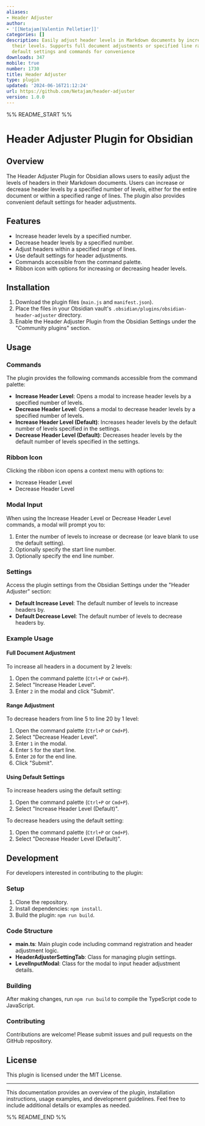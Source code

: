 ```yaml
---
aliases:
- Header Adjuster
author:
- '[[Netajam|Valentin Pelletier]]'
categories: []
description: Easily adjust header levels in Markdown documents by increasing or decreasing
  their levels. Supports full document adjustments or specified line ranges, with
  default settings and commands for convenience
downloads: 347
mobile: true
number: 1730
title: Header Adjuster
type: plugin
updated: '2024-06-16T21:12:24'
url: https://github.com/Netajam/header-adjuster
version: 1.0.0
---
```


%% README_START %%

# Header Adjuster Plugin for Obsidian

## Overview

The Header Adjuster Plugin for Obsidian allows users to easily adjust the levels of headers in their Markdown documents. Users can increase or decrease header levels by a specified number of levels, either for the entire document or within a specified range of lines. The plugin also provides convenient default settings for header adjustments.

## Features

- Increase header levels by a specified number.
- Decrease header levels by a specified number.
- Adjust headers within a specified range of lines.
- Use default settings for header adjustments.
- Commands accessible from the command palette.
- Ribbon icon with options for increasing or decreasing header levels.

## Installation

1. Download the plugin files (`main.js` and `manifest.json`).
2. Place the files in your Obsidian vault's `.obsidian/plugins/obsidian-header-adjuster` directory.
3. Enable the Header Adjuster Plugin from the Obsidian Settings under the "Community plugins" section.

## Usage

### Commands

The plugin provides the following commands accessible from the command palette:

- **Increase Header Level**: Opens a modal to increase header levels by a specified number of levels.
- **Decrease Header Level**: Opens a modal to decrease header levels by a specified number of levels.
- **Increase Header Level (Default)**: Increases header levels by the default number of levels specified in the settings.
- **Decrease Header Level (Default)**: Decreases header levels by the default number of levels specified in the settings.

### Ribbon Icon

Clicking the ribbon icon opens a context menu with options to:

- Increase Header Level
- Decrease Header Level

### Modal Input

When using the Increase Header Level or Decrease Header Level commands, a modal will prompt you to:

1. Enter the number of levels to increase or decrease (or leave blank to use the default setting).
2. Optionally specify the start line number.
3. Optionally specify the end line number.

### Settings

Access the plugin settings from the Obsidian Settings under the "Header Adjuster" section:

- **Default Increase Level**: The default number of levels to increase headers by.
- **Default Decrease Level**: The default number of levels to decrease headers by.

### Example Usage

#### Full Document Adjustment

To increase all headers in a document by 2 levels:

1. Open the command palette (`Ctrl+P` or `Cmd+P`).
2. Select "Increase Header Level".
3. Enter `2` in the modal and click "Submit".

#### Range Adjustment

To decrease headers from line 5 to line 20 by 1 level:

1. Open the command palette (`Ctrl+P` or `Cmd+P`).
2. Select "Decrease Header Level".
3. Enter `1` in the modal.
4. Enter `5` for the start line.
5. Enter `20` for the end line.
6. Click "Submit".

#### Using Default Settings

To increase headers using the default setting:

1. Open the command palette (`Ctrl+P` or `Cmd+P`).
2. Select "Increase Header Level (Default)".

To decrease headers using the default setting:

1. Open the command palette (`Ctrl+P` or `Cmd+P`).
2. Select "Decrease Header Level (Default)".

## Development

For developers interested in contributing to the plugin:

### Setup

1. Clone the repository.
2. Install dependencies: `npm install`.
3. Build the plugin: `npm run build`.

### Code Structure

- **main.ts**: Main plugin code including command registration and header adjustment logic.
- **HeaderAdjusterSettingTab**: Class for managing plugin settings.
- **LevelInputModal**: Class for the modal to input header adjustment details.

### Building

After making changes, run `npm run build` to compile the TypeScript code to JavaScript.

### Contributing

Contributions are welcome! Please submit issues and pull requests on the GitHub repository.

## License

This plugin is licensed under the MIT License.

---

This documentation provides an overview of the plugin, installation instructions, usage examples, and development guidelines. Feel free to include additional details or examples as needed.

%% README_END %%